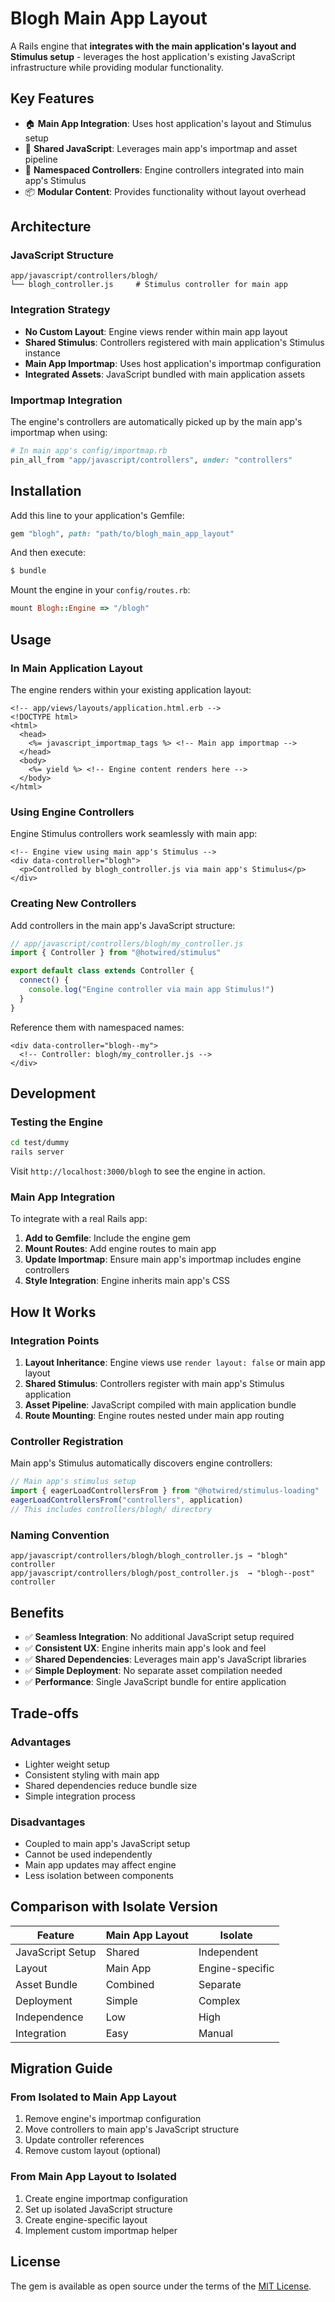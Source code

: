 # Blogh Main App Layout

A Rails engine that **integrates with the main application's layout and Stimulus setup** - leverages the host application's existing JavaScript infrastructure while providing modular functionality.

## Key Features

- 🏠 **Main App Integration**: Uses host application's layout and Stimulus setup
- 🔗 **Shared JavaScript**: Leverages main app's importmap and asset pipeline
- 🎯 **Namespaced Controllers**: Engine controllers integrated into main app's Stimulus
- 📦 **Modular Content**: Provides functionality without layout overhead

## Architecture

### JavaScript Structure
```
app/javascript/controllers/blogh/
└── blogh_controller.js     # Stimulus controller for main app
```

### Integration Strategy
- **No Custom Layout**: Engine views render within main app layout
- **Shared Stimulus**: Controllers registered with main application's Stimulus instance  
- **Main App Importmap**: Uses host application's importmap configuration
- **Integrated Assets**: JavaScript bundled with main application assets

### Importmap Integration
The engine's controllers are automatically picked up by the main app's importmap when using:

```ruby
# In main app's config/importmap.rb
pin_all_from "app/javascript/controllers", under: "controllers"
```

## Installation

Add this line to your application's Gemfile:

```ruby
gem "blogh", path: "path/to/blogh_main_app_layout"
```

And then execute:
```bash
$ bundle
```

Mount the engine in your `config/routes.rb`:
```ruby
mount Blogh::Engine => "/blogh"
```

## Usage

### In Main Application Layout
The engine renders within your existing application layout:

```erb
<!-- app/views/layouts/application.html.erb -->
<!DOCTYPE html>
<html>
  <head>
    <%= javascript_importmap_tags %> <!-- Main app importmap -->
  </head>
  <body>
    <%= yield %> <!-- Engine content renders here -->
  </body>
</html>
```

### Using Engine Controllers
Engine Stimulus controllers work seamlessly with main app:

```erb
<!-- Engine view using main app's Stimulus -->
<div data-controller="blogh">
  <p>Controlled by blogh_controller.js via main app's Stimulus</p>
</div>
```

### Creating New Controllers
Add controllers in the main app's JavaScript structure:

```javascript
// app/javascript/controllers/blogh/my_controller.js
import { Controller } from "@hotwired/stimulus"

export default class extends Controller {
  connect() {
    console.log("Engine controller via main app Stimulus!")
  }
}
```

Reference them with namespaced names:
```erb
<div data-controller="blogh--my">
  <!-- Controller: blogh/my_controller.js -->
</div>
```

## Development

### Testing the Engine
```bash
cd test/dummy
rails server
```

Visit `http://localhost:3000/blogh` to see the engine in action.

### Main App Integration
To integrate with a real Rails app:

1. **Add to Gemfile**: Include the engine gem
2. **Mount Routes**: Add engine routes to main app
3. **Update Importmap**: Ensure main app's importmap includes engine controllers
4. **Style Integration**: Engine inherits main app's CSS

## How It Works

### Integration Points
1. **Layout Inheritance**: Engine views use `render layout: false` or main app layout
2. **Shared Stimulus**: Controllers register with main app's Stimulus application
3. **Asset Pipeline**: JavaScript compiled with main application bundle
4. **Route Mounting**: Engine routes nested under main app routing

### Controller Registration
Main app's Stimulus automatically discovers engine controllers:

```javascript
// Main app's stimulus setup
import { eagerLoadControllersFrom } from "@hotwired/stimulus-loading"
eagerLoadControllersFrom("controllers", application)
// This includes controllers/blogh/ directory
```

### Naming Convention
```
app/javascript/controllers/blogh/blogh_controller.js → "blogh" controller
app/javascript/controllers/blogh/post_controller.js  → "blogh--post" controller
```

## Benefits

- ✅ **Seamless Integration**: No additional JavaScript setup required
- ✅ **Consistent UX**: Engine inherits main app's look and feel
- ✅ **Shared Dependencies**: Leverages main app's JavaScript libraries
- ✅ **Simple Deployment**: No separate asset compilation needed
- ✅ **Performance**: Single JavaScript bundle for entire application

## Trade-offs

### Advantages
- Lighter weight setup
- Consistent styling with main app
- Shared dependencies reduce bundle size
- Simple integration process

### Disadvantages
- Coupled to main app's JavaScript setup
- Cannot be used independently
- Main app updates may affect engine
- Less isolation between components

## Comparison with Isolate Version

| Feature | Main App Layout | Isolate |
|---------|----------------|----------|
| JavaScript Setup | Shared | Independent |
| Layout | Main App | Engine-specific |
| Asset Bundle | Combined | Separate |
| Deployment | Simple | Complex |
| Independence | Low | High |
| Integration | Easy | Manual |

## Migration Guide

### From Isolated to Main App Layout
1. Remove engine's importmap configuration
2. Move controllers to main app's JavaScript structure
3. Update controller references
4. Remove custom layout (optional)

### From Main App Layout to Isolated
1. Create engine importmap configuration  
2. Set up isolated JavaScript structure
3. Create engine-specific layout
4. Implement custom importmap helper

## License

The gem is available as open source under the terms of the [MIT License](https://opensource.org/licenses/MIT).
